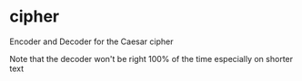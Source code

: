 # cipher

Encoder and Decoder for the Caesar cipher

Note that the decoder won't be right 100% of the time especially on shorter text
